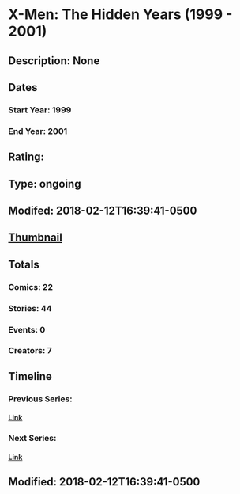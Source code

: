 # X-Men: The Hidden Years (1999 - 2001)
## Description: None
## Dates
### Start Year: 1999
### End Year: 2001
## Rating: 
## Type: ongoing
## Modifed: 2018-02-12T16:39:41-0500
## [Thumbnail](http://i.annihil.us/u/prod/marvel/i/mg/3/30/5a820984c16b1.jpg)
## Totals
### Comics: 22
### Stories: 44
### Events: 0
### Creators: 7
## Timeline
### Previous Series: 
#### [Link]()
### Next Series: 
#### [Link]()
## Modified: 2018-02-12T16:39:41-0500